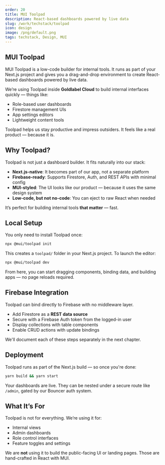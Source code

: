 ```yaml
---
order: 20
title: MUI Toolpad
description: React-based dashboards powered by live data
slug: /work/techstack/toolpad
icon: design
image: /png/default.png
tags: techstack, Design, MUI
---
```


## MUI Toolpad

MUI Toolpad is a low-code builder for internal tools. It runs as part of your Next.js project and gives you a drag-and-drop environment to create React-based dashboards powered by live data.

We’re using Toolpad inside **Goldlabel Cloud** to build internal interfaces quickly — things like:

- Role-based user dashboards
- Firestore management UIs
- App settings editors
- Lightweight content tools

Toolpad helps us stay productive and impress outsiders. It feels like a real product — because it is.

## Why Toolpad?

Toolpad is not just a dashboard builder. It fits naturally into our stack:

- **Next.js-native**: It becomes part of our app, not a separate platform
- **Firebase-ready**: Supports Firestore, Auth, and REST APIs with minimal config
- **MUI-styled**: The UI looks like our product — because it uses the same design system
- **Low-code, but not no-code**: You can eject to raw React when needed

It’s perfect for building internal tools **that matter** — fast.

## Local Setup

You only need to install Toolpad once:

```bash
npx @mui/toolpad init
```

This creates a `toolpad/` folder in your Next.js project. To launch the editor:

```bash
npx @mui/toolpad dev
```

From here, you can start dragging components, binding data, and building apps — no page reloads required.

## Firebase Integration

Toolpad can bind directly to Firebase with no middleware layer.

- Add Firestore as a **REST data source**
- Secure with a Firebase Auth token from the logged-in user
- Display collections with table components
- Enable CRUD actions with update bindings

We'll document each of these steps separately in the next chapter.

## Deployment

Toolpad runs as part of the Next.js build — so once you're done:

```bash
yarn build && yarn start
```

Your dashboards are live. They can be nested under a secure route like `/admin`, gated by our Bouncer auth system.

## What It’s For

Toolpad is not for everything. We’re using it for:

- Internal views
- Admin dashboards
- Role control interfaces
- Feature toggles and settings

We are **not** using it to build the public-facing UI or landing pages. Those are hand-crafted in React with MUI.
